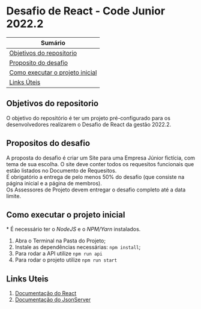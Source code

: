 # Desafio de React - Code Junior 2022.2

| **Sumário** |
|-------------|
| [Objetivos do repositorio](#objetivos-do-repositorio) |
| [Proposito do desafio](#proposito-do-desafio) |
| [Como executar o projeto inicial](#como-executar-o-projeto-inicial) |
| [Links Úteis](#links-uteis) |


## Objetivos do repositorio
O objetivo do repositório é ter um projeto pré-configurado para os desenvolvedores realizarem o Desafio de React da gestão 2022.2.

## Propositos do desafio
A proposta do desafio é criar um Site para uma Empresa Júnior fictícia, com tema de sua escolha. O site deve conter todos os requesitos funcionais que estão listados no Documento de Requesitos.
<br>
É obrigatório a entrega de pelo menos 50% do desafio (que consiste na página inicial e a página de membros).
<br>
Os Assessores de Projeto devem entregar o desafio completo até a data limite.
<br>


## Como executar o projeto inicial
\* É necessário ter o _NodeJS_ e o _NPM/Yarn_ instalados.
1. Abra o Terminal na Pasta do Projeto;
2. Instale as dependências necessárias: `npm install`;
3. Para rodar a API utilize `npm run api`
4. Para rodar o projeto utilize `npm run start`

## Links Uteis
1. [Documentação do React](https://reactjs.org/)
2. [Documentação do JsonServer](https://github.com/typicode/json-server)